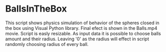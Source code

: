 # BallsInTheBox

This script shows physics simulation of behavior of the spheres closed in the box using Visual Python library.
Final efect is shown in the Balls.mp4 movie. 
Script is easly resizable. As input data it is possible to choose balls amount and their radius. Leaving '0' as the radius will effect in script randomly choosing radius of every ball.
